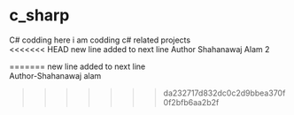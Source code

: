 # c_sharp
C# codding
here i am codding c# related projects<br>
<<<<<<< HEAD
new line added to next line
Author Shahanawaj Alam 2

=======
new line added to next line</br>
Author-Shahanawaj alam
>>>>>>> da232717d832dc0c2d9bbea370f0f2bfb6aa2b2f
